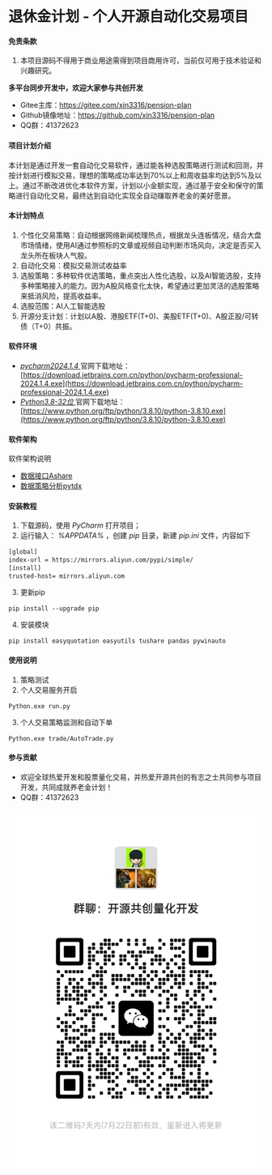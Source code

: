 # 退休金计划 - 个人开源自动化交易项目

#### 免责条款
1. 本项目源码不得用于商业用途需得到项目商用许可，当前仅可用于技术验证和兴趣研究。

 **多平台同步开发中，欢迎大家参与共创开发** 
- Gitee主库：https://gitee.com/xin3316/pension-plan
- Github镜像地址：https://github.com/xin3316/pension-plan
- QQ群：41372623 

#### 项目计划介绍
本计划是通过开发一套自动化交易软件，通过能各种选股策略进行测试和回测，并按计划进行模拟交易，理想的策略成功率达到70%以上和周收益率均达到5%及以上。通过不断改进优化本软件方案，计划以小金额实现，通过基于安全和保守的策略进行自动化交易，最终达到自动化实现全自动赚取养老金的美好愿景。
#### 本计划特点
1. 个性化交易策略：自动根据网络新闻梳理热点，根据龙头连板情况，结合大盘市场情绪，使用AI通过参照标的文章或视频自动判断市场风向，决定是否买入龙头所在板块人气股。
2. 自动化交易：模拟交易测试收益率
3. 选股策略：多种软件优选策略，重点突出人性化选股，以及AI智能选股，支持多种策略接入的能力。因为A股风格变化太快，希望通过更加灵活的选股策略来抵消风险，提高收益率。
4. 选股范围：AI人工智能选股
5. 开源分支计划：计划以A股、港股ETF(T+0)、美股ETF(T+0)、A股正股/可转债（T+0）共振。
#### 软件环境
- [ _pycharm2024.1.4_ ](https://download.jetbrains.com.cn/python/pycharm-professional-2024.1.4.exe) 官网下载地址：[https://download.jetbrains.com.cn/python/pycharm-professional-2024.1.4.exe](https://download.jetbrains.com.cn/python/pycharm-professional-2024.1.4.exe)
- [ _Python3.8-32位_ ](https://www.python.org/ftp/python/3.8.10/python-3.8.10.exe) 官网下载地址：[https://www.python.org/ftp/python/3.8.10/python-3.8.10.exe](https://www.python.org/ftp/python/3.8.10/python-3.8.10.exe)

#### 软件架构
软件架构说明
- [数据接口Ashare](https://github.com/mpquant/Ashare) 
- [数据策略分析pytdx](https://gitee.com/better319/pytdx) 


#### 安装教程

1. 下载源码，使用 _PyCharm_ 打开项目；
2. 运行输入： _%APPDATA%_ 
，创建 _pip_ 目录，新建 _pip.ini_ 文件，内容如下
```
[global]
index-url = https://mirrors.aliyun.com/pypi/simple/
[install]
trusted-host= mirrors.aliyun.com
```

3.  更新pip

```
pip install --upgrade pip
```

4.  安装模块

```
pip install easyquotation easyutils tushare pandas pywinauto
```


#### 使用说明

1.  策略测试
2.  个人交易服务开启

```
Python.exe run.py
```
3.  个人交易策略监测和自动下单

```
Python.exe trade/AutoTrade.py
```

#### 参与贡献


- 欢迎全球热爱开发和股票量化交易，并热爱开源共创的有志之士共同参与项目开发，共同成就养老金计划！
- QQ群：41372623

![输入图片说明](微信群.jpg)

